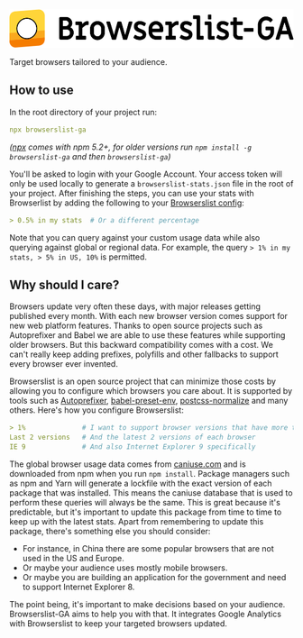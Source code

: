 <img width="520" height="68" src="./logo.svg" alt="Browserslist-GA logo">

Target browsers tailored to your audience.

## How to use

In the root directory of your project run:

```yaml
npx browserslist-ga
```

_([npx](https://medium.com/@maybekatz/introducing-npx-an-npm-package-runner-55f7d4bd282b) comes with npm 5.2+, for older versions run `npm install -g browserslist-ga` and then `browserslist-ga`)_

You'll be asked to login with your Google Account. Your access token will only be used locally to generate a `browserslist-stats.json` file in the root of your project. After finishing the steps, you can use your stats with Browserlist by adding the following to your [Browserslist config](https://github.com/ai/browserslist#config-file):

```yaml
> 0.5% in my stats  # Or a different percentage
```

Note that you can query against your custom usage data while also querying against global or regional data. For example, the query `> 1% in my stats, > 5% in US, 10%` is permitted.

## Why should I care?

Browsers update very often these days, with major releases getting published every month.
With each new browser version comes support for new web platform features.
Thanks to open source projects such as Autoprefixer and Babel we are able to use these features while supporting older browsers.
But this backward compatibility comes with a cost.
We can't really keep adding prefixes, polyfills and other fallbacks to support every browser ever invented.

Browserslist is an open source project that can minimize those costs by allowing you to configure which browsers you care about.
It is supported by tools such as
[Autoprefixer](https://github.com/postcss/autoprefixer),
[babel-preset-env](https://github.com/babel/babel/tree/master/packages/babel-preset-env),
[postcss-normalize](https://github.com/jonathantneal/postcss-normalize) and many others.
Here's how you configure Browserslist:

```yaml
> 1%              # I want to support browser versions that have more than 1% of global usage
Last 2 versions   # And the latest 2 versions of each browser
IE 9              # And also Internet Explorer 9 specifically
```

The global browser usage data comes from [caniuse.com](https://caniuse.com) and is downloaded from npm when you run `npm install`.
Package managers such as npm and Yarn will generate a lockfile with the exact version of each package that was installed.
This means the caniuse database that is used to perform these queries will always be the same.
This is great because it's predictable, but it's important to update this package from time to time to keep up with the latest stats.
Apart from remembering to update this package, there's something else you should consider:

- For instance, in China there are some popular browsers that are not used in the US and Europe.
- Or maybe your audience uses mostly mobile browsers.
- Or maybe you are building an application for the government and need to support Internet Explorer 8.

The point being, it's important to make decisions based on your audience.
Browserslist-GA aims to help you with that.
It integrates Google Analytics with Browserslist to keep your targeted browsers updated.
